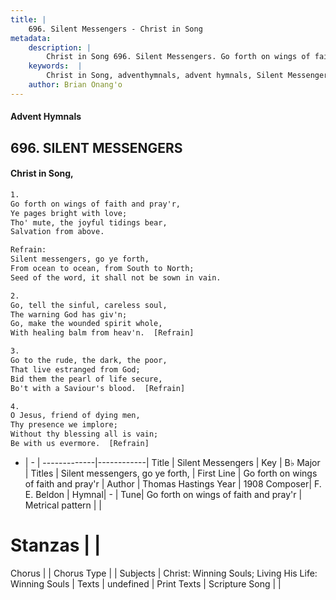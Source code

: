 ```yaml
---
title: |
    696. Silent Messengers - Christ in Song
metadata:
    description: |
        Christ in Song 696. Silent Messengers. Go forth on wings of faith and pray'r, Ye pages bright with love; Tho' mute, the joyful tidings bear, Salvation from above. 
    keywords:  |
        Christ in Song, adventhymnals, advent hymnals, Silent Messengers, Go forth on wings of faith and pray'r. Silent messengers, go ye forth,
    author: Brian Onang'o
---
```


#### Advent Hymnals
## 696. SILENT MESSENGERS
####  Christ in Song,

```txt
1.
Go forth on wings of faith and pray'r,
Ye pages bright with love;
Tho' mute, the joyful tidings bear,
Salvation from above.

Refrain:
Silent messengers, go ye forth,
From ocean to ocean, from South to North;
Seed of the word, it shall not be sown in vain.

2.
Go, tell the sinful, careless soul,
The warning God has giv'n;
Go, make the wounded spirit whole,
With healing balm from heav'n.  [Refrain]

3.
Go to the rude, the dark, the poor,
That live estranged from God;
Bid them the pearl of life secure,
Bo't with a Saviour's blood.  [Refrain]

4.
O Jesus, friend of dying men,
Thy presence we implore;
Without thy blessing all is vain;
Be with us evermore.  [Refrain]

```

- |   -  |
-------------|------------|
Title | Silent Messengers |
Key | B♭ Major |
Titles | Silent messengers, go ye forth, |
First Line | Go forth on wings of faith and pray'r |
Author | Thomas Hastings
Year | 1908
Composer| F. E. Beldon |
Hymnal|  - |
Tune| Go forth on wings of faith and pray'r |
Metrical pattern | |
# Stanzas |  |
Chorus |  |
Chorus Type |  |
Subjects | Christ: Winning Souls; Living His Life: Winning Souls |
Texts | undefined |
Print Texts | 
Scripture Song |  |
    
